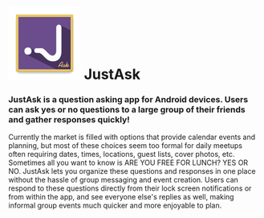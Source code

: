 # ![alt text](https://github.com/ItalianStallion/cs4330/blob/master/JustAsk/app/src/main/res/mipmap-xxhdpi/ic_launcher.png) JustAsk
### JustAsk is a question asking app for Android devices. Users can ask yes or no questions to a large group of their friends and gather responses quickly!

Currently the market is filled with options that provide calendar events and planning, but most of these choices seem too formal for daily meetups often requiring dates, times, locations, guest lists, cover photos, etc. Sometimes all you want to know is ARE YOU FREE FOR LUNCH? YES OR NO. JustAsk lets you organize these questions and responses in one place without the hassle of group messaging and event creation. Users can respond to these questions directly from their lock screen notifications or from within the app, and see everyone else's replies as well, making informal group events much quicker and more enjoyable to plan.

